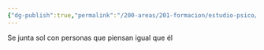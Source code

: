 ```yaml
---
{"dg-publish":true,"permalink":"/200-areas/201-formacion/estudio-psico/aislascionismo/","dgPassFrontmatter":true}
---
```


Se junta sol con personas que piensan igual que él